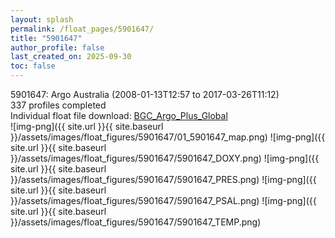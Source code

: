 ```yaml
---
layout: splash
permalink: /float_pages/5901647/
title: "5901647"
author_profile: false
last_created_on: 2025-09-30
toc: false
---
```

 
5901647: Argo Australia (2008-01-13T12:57 to 2017-03-26T11:12)\
337 profiles completed\
Individual float file download: [BGC_Argo_Plus_Global](https://ftp.soest.hawaii.edu/bgc_argo_plus/Individual_Floats/outliers_removed/5901647_Sprof_processed.nc)\
![img-png]({{ site.url }}{{ site.baseurl }}/assets/images/float_figures/5901647/01_5901647_map.png)
![img-png]({{ site.url }}{{ site.baseurl }}/assets/images/float_figures/5901647/5901647_DOXY.png)
![img-png]({{ site.url }}{{ site.baseurl }}/assets/images/float_figures/5901647/5901647_PRES.png)
![img-png]({{ site.url }}{{ site.baseurl }}/assets/images/float_figures/5901647/5901647_PSAL.png)
![img-png]({{ site.url }}{{ site.baseurl }}/assets/images/float_figures/5901647/5901647_TEMP.png)
